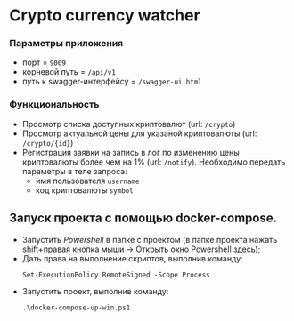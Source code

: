 # Crypto currency watcher

### Параметры приложения

* порт = `9009`
* корневой путь = `/api/v1`
* путь к swagger-интерфейсу = `/swagger-ui.html`

### Функциональность

* Просмотр списка доступных криптовалют (url: `/crypto`)
* Просмотр актуальной цены для указаной криптовалюты (url: `/crypto/{id}`)
* Регистрация заявки на запись в лог по изменению цены криптовалюты более чем на 1% (url: `/notify`). 
      Необходимо передать параметры в теле запроса:
  * имя пользователя `username`
  * код криптовалюты `symbol`

## Запуск проекта с помощью docker-compose.

* Запустить *Powershell* в папке с проектом (в папке проекта нажать shift+правая кнопка мыши -> Открыть окно
      Powershell здесь);
* Дать права на выполнение скриптов, выполнив команду:
    ```ps
    Set-ExecutionPolicy RemoteSigned -Scope Process
    ```
* Запустить проект, выполнив команду:
    ```ps
    .\docker-compose-up-win.ps1
    ```
